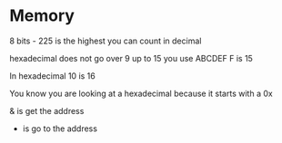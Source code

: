 # Memory

8 bits - 225 is the highest you can count in decimal 

hexadecimal does not go over 9 up to 15 you use ABCDEF F is 15

In hexadecimal 10 is 16 

You know you are looking at a hexadecimal because it starts with a 0x

& is get the address 
* is go to the address 


